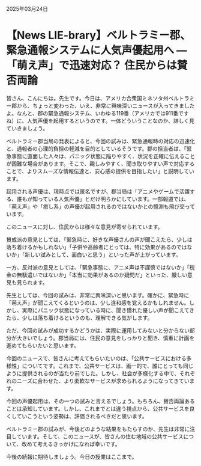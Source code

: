 2025年03月24日

# 【News LIE-brary】ベルトラミー郡、緊急通報システムに人気声優起用へ ― 「萌え声」で迅速対応？ 住民からは賛否両論

皆さん、こんにちは。先生です。今日は、アメリカ合衆国ミネソタ州ベルトラミー郡から、ちょっと変わった、いえ、非常に興味深いニュースが入ってきましたよ。なんと、郡の緊急通報システム、いわゆる119番（アメリカでは911番ですね）に、人気声優を起用するというのです。一体どういうことなのか、詳しく見ていきましょう。

ベルトラミー郡当局の発表によると、今回の試みは、緊急通報時の対応の迅速化と、通報者の心理的負担の軽減を目的としているそうです。郡の担当者は、「緊急事態に直面した人々は、パニック状態に陥りやすく、状況を正確に伝えることが困難な場合があります。そこで、親しみやすく、聞き取りやすい声で対応することで、よりスムーズな情報伝達と、安心感の提供を目指したい」と説明しています。

起用される声優は、現時点では匿名ですが、郡当局は「アニメやゲームで活躍する、誰もが知っている人気声優」とだけ明らかにしています。一部報道では、「萌え声」や「癒し系」の声優が起用されるのではないかとの憶測も飛び交っています。

このニュースに対し、住民からは様々な意見が寄せられています。

賛成派の意見としては、「緊急時に、好きな声優さんの声が聞こえたら、少しは落ち着けるかもしれない」「子供や高齢者にとっては、特に効果があるのではないか」「新しい試みとして、面白いと思う」といった声が上がっています。

一方、反対派の意見としては、「緊急事態に、アニメ声は不謹慎ではないか」「税金の無駄遣いではないか」「本当に効果があるのか疑問だ」といった、厳しい意見も見られます。

先生としては、今回の試みは、非常に興味深いと思います。確かに、緊急時に「萌え声」が聞こえてくるというのは、少し違和感を覚えるかもしれません。しかし、実際にパニック状態になっている時に、聞き慣れた優しい声が聞こえてきたら、少しは落ち着けるというのも、理解できる気がします。

ただ、今回の試みが成功するかどうかは、実際に運用してみないと分からない部分が大きいでしょう。郡当局には、住民の意見をしっかりと聞き、慎重に計画を進めてもらいたいと思います。

今回のニュースで、皆さんに考えてもらいたいのは、「公共サービスにおける多様性」についてです。これまで、公共サービスは、画一的で、誰にとっても同じように提供されるのが当たり前でした。しかし、社会が多様化する中で、それぞれのニーズに合わせた、より柔軟なサービスが求められるようになってきています。

今回の声優起用は、その一つの試みと言えるでしょう。もちろん、賛否両論あることは承知しています。しかし、これまでとは違う視点から、公共サービスを良くしていこうという姿勢は、評価されるべきだと思います。

ベルトラミー郡の試みが、今後どのような結果をもたらすのか、先生は非常に注目しています。そして、このニュースが、皆さんの住む地域の公共サービスについて、改めて考えるきっかけになれば幸いです。

今後の続報に期待しましょう。今日の授業はここまで。

